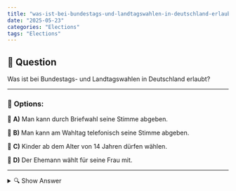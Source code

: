 ```yaml
---
title: "was-ist-bei-bundestags-und-landtagswahlen-in-deutschland-erlaubt"
date: "2025-05-23"
categories: "Elections"
tags: "Elections"
---
```


## 📌 **Question**

Was ist bei Bundestags- und Landtagswahlen in Deutschland erlaubt?



---

### 📝 **Options:**

🔘 **A)** Man kann durch Briefwahl seine Stimme abgeben.

🔘 **B)** Man kann am Wahltag telefonisch seine Stimme abgeben.

🔘 **C)** Kinder ab dem Alter von 14 Jahren dürfen wählen.

🔘 **D)** Der Ehemann wählt für seine Frau mit.

---

<details>
  <summary>🔍 Show Answer</summary>

  <p>
💡  <b>Correct Answer:</b>  a
  </p>
  <p>
    📖<b>Explanation:</b>
    In Deutschland haben Wahlen eine zentrale Rolle in der demokratischen Ordnung. Bei Bundestags- und Landtagswahlen gelten spezifische Regeln, um die Integrität und Fairness des Prozesses zu gewährleisten. Die Briefwahl ermöglicht es Bürgern, ihre Stimme vor dem Wahltag abzugeben, während die telefonische Stimmabgabe nicht zulässig ist. Das Wahlrecht ist für volljährige Bürger ab 18 Jahren reserviert; Kinder ab 14 Jahren dürfen nicht wählen. Jeder Bürger wählt persönlich, es ist nicht gestattet, dass der Ehemann für seine Frau abstimmt. Diese Regeln sichern die individuelle Teilnahme und die Geheimhaltung der Wahlentscheidung.
  </p>
</details>
